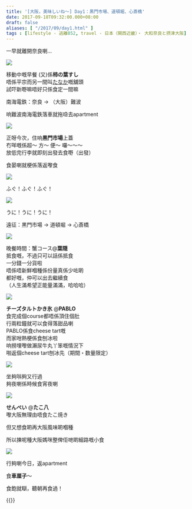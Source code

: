 ```yaml
---
title: '[大阪，美味しいね～] Day1：黒門市場、道頓堀、心斎橋'
date: 2017-09-18T09:32:00.000+08:00
draft: false
aliases: [ "/2017/09/day1.html" ]
tags : [lifestyle - 逃離852, travel - 日本（関西近畿）・ 大和奈良と摂津大阪]
---
```


一早就離開奈良喇...  

[![](https://c1.staticflickr.com/5/4387/36962153841_aa89c00efc_z.jpg)](https://c1.staticflickr.com/5/4387/36962153841_aa89c00efc_z.jpg)

移動中嘅早餐 (又)係**柿の葉すし**  
唔係平宗而另一間叫[たなか](http://www.hidie.net/2017/11/day5.html)嘅舖頭  
試吓新嘢嘛唔好只係食定一間嘛  
  
  
南海電鉄：奈良 → （大阪）難波  
  
响難波南海電鉄落車就拖喼去apartment  

[![](https://c1.staticflickr.com/5/4422/36285337170_c78d98ff1b_z.jpg)](https://c1.staticflickr.com/5/4422/36285337170_c78d98ff1b_z.jpg)

正呀今次，住响**黒門市場**上蓋  
冇咩嘅係超～ 方～ 便～ 囉～～～  
放低完行李就即刻出發去食嘢（出發）  
  
食晏喇就梗係落返嚟食  

[![](https://c1.staticflickr.com/5/4364/36962296581_2a5225e026_z.jpg)](https://c1.staticflickr.com/5/4364/36962296581_2a5225e026_z.jpg)

ふぐ！ふぐ！ふぐ！  

[![](https://c1.staticflickr.com/5/4364/36291113023_7f6b684710_z.jpg)](https://c1.staticflickr.com/5/4364/36291113023_7f6b684710_z.jpg)

うに！うに！うに！  
  
遠征：黒門市場 → 道頓堀 → 心斎橋  
  
  

[![](https://c1.staticflickr.com/5/4367/35861898603_0da7f17609_z.jpg)](https://c1.staticflickr.com/5/4367/35861898603_0da7f17609_z.jpg)

晚餐時間：蟹コース@**葉隠**  
抵食嘅，不過只可以話係抵食  
一分錢一分貨啦  
唔係唔新鮮嗰種係份量真係少咗啲  
都好嘅，仲可以出去繼續食  
（人生滿希望正能量滿滿，哈哈哈）  

[![](https://c1.staticflickr.com/5/4355/36633935876_23ec160e8a_z.jpg)](https://c1.staticflickr.com/5/4355/36633935876_23ec160e8a_z.jpg)

**チーズタルトかき氷** @**PABLO**  
食完成個course都唔係頂住個肚  
行兩粒鐘就可以食得落甜品喇  
PABLO係食cheese tart嘅  
而家咁熱梗係食刨冰啦  
响撈埋嚟做瀨尿牛丸丫笨嘅情況下  
啪返個cheese tart刨冰先（期間・数量限定）  

[![](https://c1.staticflickr.com/5/4394/36680881325_748011eb4d_z.jpg)](https://c1.staticflickr.com/5/4394/36680881325_748011eb4d_z.jpg)

坐夠唞夠又行過  
夠夜喇係時候食宵夜喇  

[![](https://c1.staticflickr.com/5/4337/36511245222_2bd686835f_z.jpg)](https://c1.staticflickr.com/5/4337/36511245222_2bd686835f_z.jpg)

**せんべい** @**たこ八**  
嚟大阪無理由唔食たこ焼き  

但又想食啲再大阪風味啲嗰種

所以揀呢種大阪媽咪整俾佢哋啲細路嘅小食

[![](https://c1.staticflickr.com/5/4353/36680692945_84766e352d_z.jpg)](https://c1.staticflickr.com/5/4353/36680692945_84766e352d_z.jpg)

行夠喇今日，返apartment

食**車厘子**～

  

  

食飽就瞓，聽朝再食過！  

{{<osaka>}}
